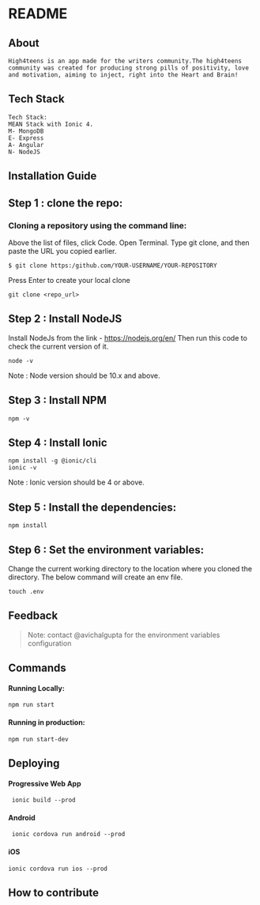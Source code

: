 # README

## About
```
High4teens is an app made for the writers community.The high4teens community was created for producing strong pills of positivity, love and motivation, aiming to inject, right into the Heart and Brain!
```

## Tech Stack
```
Tech Stack: 
MEAN Stack with Ionic 4.
M- MongoDB
E- Express
A- Angular
N- NodeJS

```

## Installation Guide
 ## Step 1 : clone the repo:
### Cloning a repository using the command line:

Above the list of files, click  Code.
Open Terminal.
Type git clone, and then paste the URL you copied earlier.
```
$ git clone https:/github.com/YOUR-USERNAME/YOUR-REPOSITORY
```
Press Enter to create your local clone

 ```
git clone <repo_url>

 ```
## Step 2 : Install NodeJS
Install NodeJs from the link - 
https://nodejs.org/en/
Then run this code to check the current version of it.

```
node -v
```
Note : Node version should be 10.x and above.
## Step 3 : Install NPM
```
npm -v
```
## Step 4 : Install Ionic
```
npm install -g @ionic/cli
ionic -v
```
Note : Ionic version should be 4 or  above.

 ## Step 5 : Install the dependencies:
 ```
 npm install
```
 ## Step 6 : Set the environment variables:
Change the current working directory to the location where you cloned the directory.
The below command will create an env file.
 ```
 touch .env
```
## Feedback
> Note: contact @avichalgupta for the environment variables configuration

## Commands
#### Running Locally:
```
npm run start
```

#### Running in production:
```
npm run start-dev
```
## Deploying
#### Progressive Web App
```
 ionic build --prod
```
#### Android
```
 ionic cordova run android --prod
```
#### iOS
```
ionic cordova run ios --prod
```
## How to contribute
```
```


